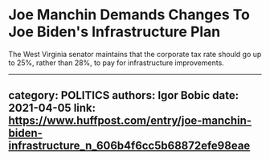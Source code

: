 # Joe Manchin Demands Changes To Joe Biden's Infrastructure Plan

The West Virginia senator maintains that the corporate tax rate should go up to 25%, rather than 28%, to pay for infrastructure improvements.

---
category: POLITICS
authors: Igor Bobic
date: 2021-04-05
link: https://www.huffpost.com/entry/joe-manchin-biden-infrastructure_n_606b4f6cc5b68872efe98eae
---
